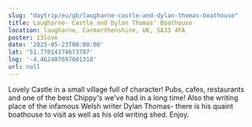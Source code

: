 ```yaml
---
slug: "daytrip/eu/gb/laugharne-castle-and-dylan-thomas-boathouse"
title: Laugharne- Castle and Dylan Thomas' Boathouse
location: laugharne, Carmarthenshire, UK, SA33 4FA
poster: 13love
date: '2025-05-23T00:00:00'
lat: '51.77014374673787'
lng: '-4.462487697601318'
url: null
---
```


Lovely Castle in a small village full of character! Pubs, cafes, restaurants and one of the best Chippy's we've had in a long time! Also the writing place of the infamous Welsh writer Dylan Thomas- there is his quaint boathouse to visit as well as his old writing shed. Enjoy.
